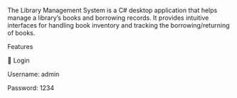 The Library Management System is a C# desktop application that helps manage a library’s books and borrowing records. It provides intuitive interfaces for handling book inventory and tracking the borrowing/returning of books.

Features

🔐 Login

Username: admin

Password: 1234

